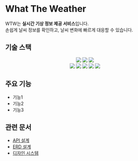 # What The Weather

WTW는 **실시간 기상 정보 제공 서비스**입니다.  
손쉽게 날씨 정보를 확인하고, 날씨 변화에 빠르게 대응할 수 있습니다.

## 기술 스택

<div align=center>
  <div align=center>
    <img src="https://img.shields.io/badge/Android Studio-3DDC84?style=for-the-badge&logo=Android Studio&logoColor=white"/>
    <img src="https://img.shields.io/badge/Spring Boot-6DB33F?style=for-the-badge&logo=Spring Boot&logoColor=white"/>
    <img src="https://img.shields.io/badge/FastAPI-009688?style=for-the-badge&logo=FastAPI&logoColor=white"/>
  </div>

  <div  align=center>
    <img src="https://img.shields.io/badge/Amazon EC2-FF9900?style=for-the-badge&logo=Amazon EC2&logoColor=white"/>
    <img src="https://img.shields.io/badge/Amazon S3-569A31?style=for-the-badge&logo=Amazon S3&logoColor=white"/>
    <img src="https://img.shields.io/badge/MySQL-4479A1?style=for-the-badge&logo=MySQL&logoColor=white"/>
    <img src="https://img.shields.io/badge/Docker-2496ED?style=for-the-badge&logo=Docker&logoColor=white"/>
    <img src="https://img.shields.io/badge/GitHub Actions-2088FF?style=for-the-badge&logo=GitHub Actions&logoColor=white"/>
  </div>
</div>

## 주요 기능
- 기능1
- 기능2
- 기능3

## 관련 문서
- [API 설계]("")
- [ERD 설계]("https://www.erdcloud.com/d/HHSE43swnMzWu7sXy")
- [디자인 시스템]("")

